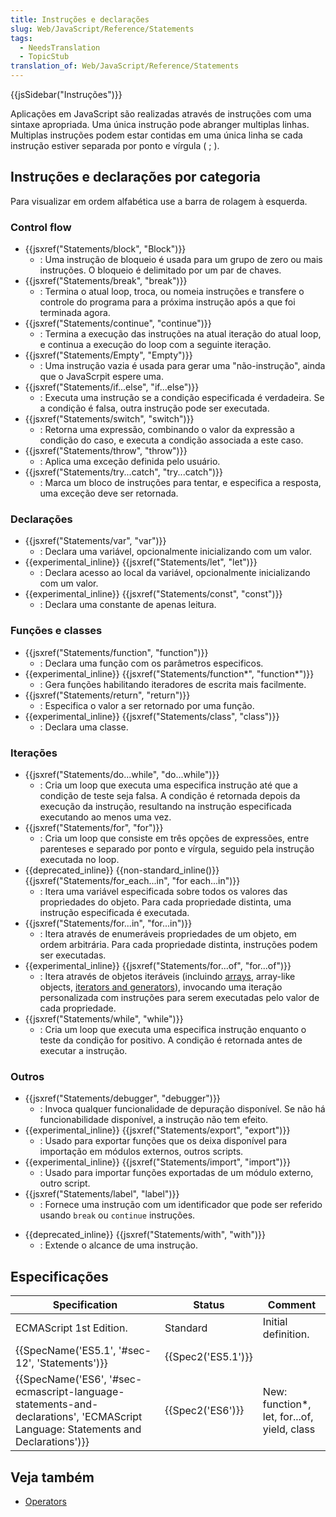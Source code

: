 ```yaml
---
title: Instruções e declarações
slug: Web/JavaScript/Reference/Statements
tags:
  - NeedsTranslation
  - TopicStub
translation_of: Web/JavaScript/Reference/Statements
---
```

{{jsSidebar("Instruções")}}

Aplicações em JavaScript são realizadas através de instruções com uma sintaxe apropriada. Uma única instrução pode abranger multiplas linhas. Multiplas instruções podem estar contidas em uma única linha se cada instrução estiver separada por ponto e vírgula ( ; ).

## Instruções e declarações por categoria

Para visualizar em ordem alfabética use a barra de rolagem à esquerda.

### Control flow

- {{jsxref("Statements/block", "Block")}}
  - : Uma instrução de bloqueio é usada para um grupo de zero ou mais instruções. O bloqueio é delimitado por um par de chaves.
- {{jsxref("Statements/break", "break")}}
  - : Termina o atual loop, troca, ou nomeia instruções e transfere o controle do programa para a próxima instrução após a que foi terminada agora.
- {{jsxref("Statements/continue", "continue")}}
  - : Termina a execução das instruções na atual iteração do atual loop, e continua a execução do loop com a seguinte iteração.
- {{jsxref("Statements/Empty", "Empty")}}
  - : Uma instrução vazia é usada para gerar uma "não-instrução", ainda que o JavaScrpit espere uma.
- {{jsxref("Statements/if...else", "if...else")}}
  - : Executa uma instrução se a condição especificada é verdadeira. Se a condição é falsa, outra instrução pode ser executada.
- {{jsxref("Statements/switch", "switch")}}
  - : Retorna uma expressão, combinando o valor da expressão a condição do caso, e executa a condição associada a este caso.
- {{jsxref("Statements/throw", "throw")}}
  - : Aplica uma exceção definida pelo usuário.
- {{jsxref("Statements/try...catch", "try...catch")}}
  - : Marca um bloco de instruções para tentar, e especifica a resposta, uma exceção deve ser retornada.

### Declarações

- {{jsxref("Statements/var", "var")}}
  - : Declara uma variável, opcionalmente inicializando com um valor.
- {{experimental_inline}} {{jsxref("Statements/let", "let")}}
  - : Declara acesso ao local da variável, opcionalmente inicializando com um valor.
- {{experimental_inline}} {{jsxref("Statements/const", "const")}}
  - : Declara uma constante de apenas leitura.

### Funções e classes

- {{jsxref("Statements/function", "function")}}
  - : Declara uma função com os parâmetros especificos.
- {{experimental_inline}} {{jsxref("Statements/function*", "function*")}}
  - : Gera funções habilitando iteradores de escrita mais facilmente.
- {{jsxref("Statements/return", "return")}}
  - : Especifica o valor a ser retornado por uma função.
- {{experimental_inline}} {{jsxref("Statements/class", "class")}}
  - : Declara uma classe.

### Iterações

- {{jsxref("Statements/do...while", "do...while")}}
  - : Cria um loop que executa uma especifica instrução até que a condição de teste seja falsa. A condição é retornada depois da execução da instrução, resultando na instrução especificada executando ao menos uma vez.
- {{jsxref("Statements/for", "for")}}
  - : Cria um loop que consiste em três opções de expressões, entre parenteses e separado por ponto e vírgula, seguido pela instrução executada no loop.
- {{deprecated_inline}} {{non-standard_inline()}} {{jsxref("Statements/for_each...in", "for each...in")}}
  - : Itera uma variável especificada sobre todos os valores das propriedades do objeto. Para cada propriedade distinta, uma instrução especificada é executada.
- {{jsxref("Statements/for...in", "for...in")}}
  - : Itera através de enumeráveis propriedades de um objeto, em ordem arbitrária. Para cada propriedade distinta, instruções podem ser executadas.
- {{experimental_inline}} {{jsxref("Statements/for...of", "for...of")}}
  - : Itera através de objetos iteráveis (incluindo [arrays](/pt-BR/docs/Core_JavaScript_1.5_Reference/Global_Objects/Array), array-like objects, [iterators and generators](/pt-BR/docs/JavaScript/Guide/Iterators_and_Generators)), invocando uma iteração personalizada com instruções para serem executadas pelo valor de cada propriedade.
- {{jsxref("Statements/while", "while")}}
  - : Cria um loop que executa uma especifica instrução enquanto o teste da condição for positivo. A condição é retornada antes de executar a instrução.

### Outros

- {{jsxref("Statements/debugger", "debugger")}}
  - : Invoca qualquer funcionalidade de depuração disponível. Se não há funcionabilidade disponível, a instrução não tem efeito.
- {{experimental_inline}} {{jsxref("Statements/export", "export")}}
  - : Usado para exportar funções que os deixa disponível para importação em módulos externos, outros scripts.
- {{experimental_inline}} {{jsxref("Statements/import", "import")}}
  - : Usado para importar funções exportadas de um módulo externo, outro script.
- {{jsxref("Statements/label", "label")}}
  - : Fornece uma instrução com um identificador que pode ser referido usando `break` ou `continue` instruções.

<!---->

- {{deprecated_inline}} {{jsxref("Statements/with", "with")}}
  - : Extende o alcance de uma instrução.

## Especificações

| Specification                                                                                                                                                            | Status                   | Comment                                      |
| ------------------------------------------------------------------------------------------------------------------------------------------------------------------------ | ------------------------ | -------------------------------------------- |
| ECMAScript 1st Edition.                                                                                                                                                  | Standard                 | Initial definition.                          |
| {{SpecName('ES5.1', '#sec-12', 'Statements')}}                                                                                                             | {{Spec2('ES5.1')}} |                                              |
| {{SpecName('ES6', '#sec-ecmascript-language-statements-and-declarations', 'ECMAScript Language: Statements and Declarations')}} | {{Spec2('ES6')}}     | New: function\*, let, for...of, yield, class |

## Veja também

- [Operators](/pt-BR/docs/Web/JavaScript/Reference/Operators)
